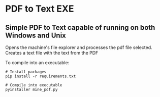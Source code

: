 # PDF to Text EXE
## Simple PDF to Text capable of running on both Windows and Unix

Opens the machine's file explorer and processes the pdf file selected. Creates a text file with the text from the PDF

To compile into an executable:
```
# Install packages
pip install -r requirements.txt

# Compile into executable
pyinstaller mine_pdf.py
```
